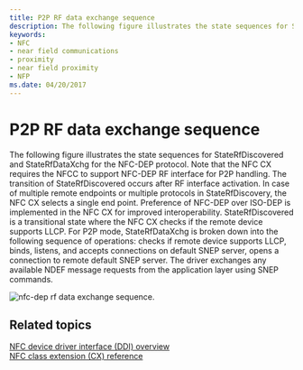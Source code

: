 ```yaml
---
title: P2P RF data exchange sequence
description: The following figure illustrates the state sequences for StateRfDiscovered and StateRfDataXchg for the NFC-DEP protocol.
keywords:
- NFC
- near field communications
- proximity
- near field proximity
- NFP
ms.date: 04/20/2017
---
```


# P2P RF data exchange sequence


The following figure illustrates the state sequences for StateRfDiscovered and StateRfDataXchg for the NFC-DEP protocol. Note that the NFC CX requires the NFCC to support NFC-DEP RF interface for P2P handling. The transition of StateRfDiscovered occurs after RF interface activation. In case of multiple remote endpoints or multiple protocols in StateRfDiscovery, the NFC CX selects a single end point. Preference of NFC-DEP over ISO-DEP is implemented in the NFC CX for improved interoperability. StateRfDiscovered is a transitional state where the NFC CX checks if the remote device supports LLCP. For P2P mode, StateRfDataXchg is broken down into the following sequence of operations: checks if remote device supports LLCP, binds, listens, and accepts connections on default SNEP server, opens a connection to remote default SNEP server. The driver exchanges any available NDEF message requests from the application layer using SNEP commands.

![nfc-dep rf data exchange sequence.](images/nfc-dep-rfdataexchangesequence.png)

 

 
## Related topics
[NFC device driver interface (DDI) overview](/windows-hardware/drivers/ddi/index)  
[NFC class extension (CX) reference](/windows-hardware/drivers/ddi/index)

